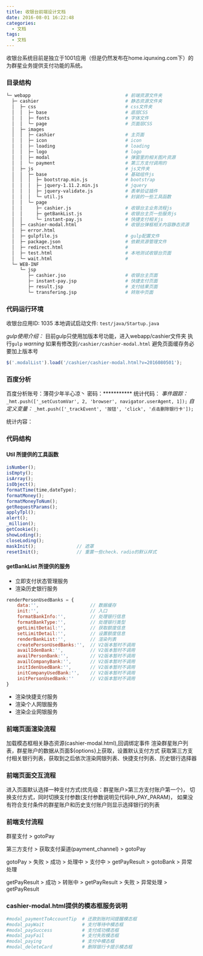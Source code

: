 ```yaml
---
title: 收银台前端设计文档
date: 2016-08-01 16:22:48
categories: 
  - 文档
tags: 
  - 文档
---
```


收银台系统目前是独立于1001应用（但是仍然发布在home.iqunxing.com下）的为群星业务提供支付功能的系统。
<!--more-->

### 目录结构

```bash
└─ webapp                                   # 前端资源文件夹
  ├─ cashier                                # 静态资源文件夹
  │  ├─ css                                 # css文件夹
  │  │  ├─ base                             # 底层CSS
  │  │  ├─ fonts                            # 字体文件
  │  │  └─ page                             # 页面层CSS
  │  ├─ images  
  │  │  ├─ cashier                          # 主页面
  │  │  ├─ icon                             # icon
  │  │  ├─ loading                          # loading
  │  │  ├─ logo                             # logo
  │  │  ├─ modal                            # 弹窗里的相关图片资源
  │  │  └─ payment                          # 第三方支付调用的
  │  ├─ js                                  # js文件夹
  │  │  ├─ base                             # 基础组件js
  │  │  │  ├─ bootstrap.min.js              # bootstrap
  │  │  │  ├─ jquery-1.11.2.min.js          # jquery
  │  │  │  ├─ jquery-validate.js            # 表单验证插件
  │  │  │  └─ util.js                       # 封装的一些工具函数
  │  │  └─ page 
  │  │     ├─ cashier.js                    # 收银台主业务流程js
  │  │     ├─ getBankList.js                # 收银台主页一些服务js
  │  │     └─ instant-pay.js                # 快捷支付相关js
  │  ├─ cashier-modal.html                  # 收银台弹框相关内容静态资源
  │  ├─ error.html                
  │  ├─ gulpfile.js                         # gulp配置文件
  │  ├─ package.json                        # 依赖资源管理文件
  │  ├─ redirect.html                       # 
  │  ├─ test.html                           # 本地测试收银台页面
  │  └─ wait.html                           #
  └─ WEB-INF
     └─ jsp                         
        ├─ cashier.jso                      # 收银台主页面
        ├─ instant-pay.jsp                  # 快捷支付页面
        ├─ result.jsp                       # 支付结果页面
        └─ transfering.jsp                  # 转账中页面
```
### 代码运行环境

收银台应用ID: 1035
本地调试启动文件: `test/java/Startup.java`

*gulp使用介绍：*
目前gulp只使用加版本号功能，进入webapp/cashier文件夹 执行`gulp`
*warning*  如果有修改到`/cashier/cashier-modal.html` 避免页面缓存务必要加上版本号
```javascript
$('.modalList').load('/cashier/cashier-modal.html?v=2016080501');
```

### 百度分析

百度分析账号：薄荷少年半心凉丶
密码：***********
统计代码：
*事件跟踪：* `_hmt.push(['_setCustomVar', 2, 'browser', navigator.userAgent, 1]);`
*自定义变量：* `_hmt.push(['_trackEvent', '按钮', 'click', '点击删除银行卡']);`

统计内容：

### 代码结构

#### Util 所提供的工具函数
```javascript
isNumber();
isEmpty();
isArray();
isObject();
formatTime(time,dateType);
formatMoney();
formatMoneyToNum();
getRequestParams();
applyTpl();
alert();
_million();
getCookie();
showLoding();
closeLoding();
maskInit();               // 遮罩
resetInit();              // 重置一些check、radio的默认样式
```

#### getBankList 所提供的服务
- 立即支付状态管理服务
- 渲染历史银行服务

```javascript
renderPersonUsedBanks = {
	data:'',                   // 数据缓存
	init:'',                   // 入口
	formatBankInfo:'',         // 处理银行信息
	formatBankType:'',         // 处理银行类型
	getLimitDetail:'',         // 获取额度信息
	setLimitDetail:'',         // 设置额度信息
	renderBankList:'',         // 渲染列表
	createPersonUsedBanks:'',  // V2版本暂时不调用
	availIdenBank:'',          // V2版本暂时不调用
	availPersonBank:'',        // V2版本暂时不调用
	availCompanyBank:'',       // V2版本暂时不调用
	initIdenUsedBank:'',       // V2版本暂时不调用
	initCompanyUsedBank:'',    // V2版本暂时不调用
	initPersonUsedBank:''      // V2版本暂时不调用
}
```
- 渲染快捷支付服务
- 渲染个人网银服务
- 渲染企业网银服务


### 前端页面渲染流程

加载模态框相关静态资源(cashier-modal.html),回调绑定事件
渲染群星账户列表，群星账户的数据从页面${options}上获取，设置默认支付方式
获取第三方支付相关银行列表，获取到之后依次渲染网银列表、快捷支付列表、历史银行选择器

### 前端页面交互流程

进入页面默认选择一种支付方式(优先级：群星账户>第三方支付账户第一个)，
切换支付方式，同时切换支付参数(支付参数说明见代码中_PAY_PARAM)，
如果没有符合支付条件的群星账户和历史支付账户则显示选择银行的列表

### 前端支付流程

群星支付 > gotoPay

第三方支付 > 获取支付渠道(payment_channel) > gotoPay

gotoPay 
        > 失败
        > 成功
        > 处理中
        > 支付中 > getPayResult > gotoBank
        > 异常处理

getPayResult 
             > 成功
             > 转账中 > getPayResult
             > 失败
             > 异常处理 > getPayResult

### cashier-modal.html提供的模态框服务说明

```bash
#modal_paymentToAccountTip  # 还款到账时间提醒模态框
#modal_payWait              # 支付等待中模态框
#modal_paySuccess           # 支付成功模态框
#modal_payFail              # 支付失败模态框
#modal_paying               # 支付中模态框
#modal_deleteCard           # 删除银行卡提示模态框
```